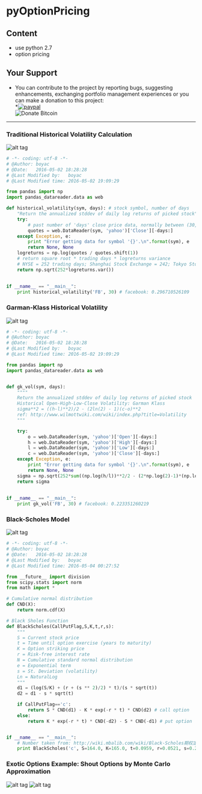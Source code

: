 # pyOptionPricing
## Content
- use python 2.7
- option pricing

## Your Support
- You can contribute to the project by reporting bugs, suggesting enhancements, exchanging portfolio management experiences or
you can make a donation to this project:
</br>*[![paypal](https://www.paypalobjects.com/en_US/i/btn/btn_donateCC_LG.gif)](https://paypal.me/boyac?locale.x=en_US)
</br>![Donate Bitcoin](https://github.com/boyac/pyFolio/blob/master/image/btc00.png)
---

### Traditional Historical Volatility Calculation
![alt tag](image/classical_vol.jpg)

```python
# -*- coding: utf-8 -*-
# @Author: boyac
# @Date:   2016-05-02 18:28:28
# @Last Modified by:   boyac
# @Last Modified time: 2016-05-02 19:09:29

from pandas import np
import pandas_datareader.data as web

def historical_volatility(sym, days): # stock symbol, number of days
    "Return the annualized stddev of daily log returns of picked stock"
    try:
        # past number of 'days' close price data, normally between (30, 60)
        quotes = web.DataReader(sym, 'yahoo')['Close'][-days:] 
    except Exception, e:
        print "Error getting data for symbol '{}'.\n".format(sym), e
        return None, None
    logreturns = np.log(quotes / quotes.shift(1))
    # return square root * trading days * logreturns variance
    # NYSE = 252 trading days; Shanghai Stock Exchange = 242; Tokyo Stock Exchange = 246 days?
    return np.sqrt(252*logreturns.var()) 
    
    
if __name__ == "__main__":
    print historical_volatility('FB', 30) # facebook: 0.296710526109
```


### Garman-Klass Historical Volatility
![alt tag](image/Garman-Klass_historical_vol.jpg)
```python
# -*- coding: utf-8 -*-
# @Author: boyac
# @Date:   2016-05-02 18:28:28
# @Last Modified by:   boyac
# @Last Modified time: 2016-05-02 19:09:29

from pandas import np
import pandas_datareader.data as web


def gk_vol(sym, days):
    """"
    Return the annualized stddev of daily log returns of picked stock
    Historical Open-High-Low-Close Volatility: Garman Klass
    sigma**2 = ((h-l)**2)/2 - (2ln(2) - 1)(c-o)**2
    ref: http://www.wilmottwiki.com/wiki/index.php?title=Volatility
    """

    try:
    	o = web.DataReader(sym, 'yahoo')['Open'][-days:] 
    	h = web.DataReader(sym, 'yahoo')['High'][-days:] 
    	l = web.DataReader(sym, 'yahoo')['Low'][-days:] 
        c = web.DataReader(sym, 'yahoo')['Close'][-days:]
    except Exception, e:
        print "Error getting data for symbol '{}'.\n".format(sym), e
        return None, None
    sigma = np.sqrt(252*sum((np.log(h/l))**2/2 - (2*np.log(2)-1)*(np.log(c/o)**2))/days)
    return sigma
    
    
if __name__ == "__main__":
    print gk_vol('FB', 30) # facebook: 0.223351260219
```


### Black-Scholes Model
![alt tag](image/blackscholes.jpg)
```python
# -*- coding: utf-8 -*-
# @Author: boyac
# @Date:   2016-05-02 18:28:28
# @Last Modified by:   boyac
# @Last Modified time: 2016-05-04 00:27:52

from __future__ import division
from scipy.stats import norm
from math import *

# Cumulative normal distribution
def CND(X):
    return norm.cdf(X)

# Black Sholes Function
def BlackScholes(CallPutFlag,S,K,t,r,s):
    """
    S = Current stock price
    t = Time until option exercise (years to maturity)
    K = Option striking price
    r = Risk-free interest rate
    N = Cumulative standard normal distribution
    e = Exponential term
    s = St. Deviation (volatility)
    Ln = NaturalLog
    """
    d1 = (log(S/K) + (r + (s ** 2)/2) * t)/(s * sqrt(t))
    d2 = d1 - s * sqrt(t)

    if CallPutFlag=='c':
        return S * CND(d1) - K * exp(-r * t) * CND(d2) # call option
    else:
        return K * exp(-r * t) * CND(-d2) - S * CND(-d1) # put option 


if __name__ == "__main__":
    # Number taken from: http://wiki.mbalib.com/wiki/Black-Scholes期权定价模型
    print BlackScholes('c', S=164.0, K=165.0, t=0.0959, r=0.0521, s=0.29) # 5.788529972549341
```

### Exotic Options Example: Shout Options by Monte Carlo Approximation
![alt tag](image/MC2.png)
![alt tag](image/Shout2.png)

